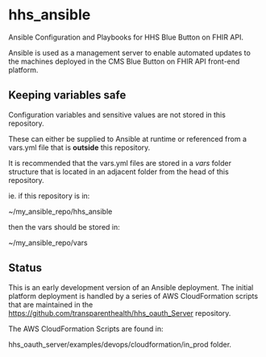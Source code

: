 # hhs_ansible
Ansible Configuration and Playbooks for HHS Blue Button on FHIR API.

Ansible is used as a management server to enable automated updates to the 
machines deployed in the CMS Blue Button on FHIR API front-end platform.

## Keeping variables safe
Configuration variables and sensitive values are not stored in this repository.

These can either be supplied to Ansible at runtime or referenced from 
a vars.yml file that is **outside** this repository.

It is recommended that the vars.yml files are stored in a *vars* folder 
structure that is located in an adjacent folder from the head of this 
repository.

ie. if this repository is in:

~/my_ansible_repo/hhs_ansible

then the vars should be stored in:

~/my_ansible_repo/vars

## Status
This is an early development version of an Ansible deployment. The initial 
platform deployment is handled by a series of AWS CloudFormation scripts that
are maintained in the https://github.com/transparenthealth/hhs_oauth_Server
repository.

The AWS CloudFormation Scripts are found in:

hhs_oauth_server/examples/devops/cloudformation/in_prod folder.

